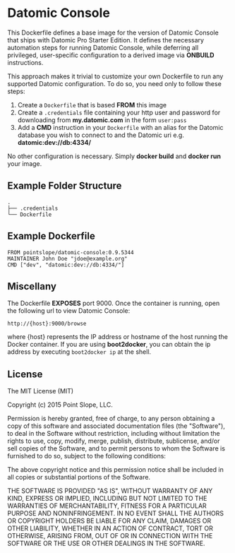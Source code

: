 # Datomic Console

This Dockerfile defines a base image for the version of Datomic Console that ships with Datomic Pro Starter Edition. It defines the necessary automation steps for running Datomic Console, while deferring all privileged, user-specific configuration to a derived image via **ONBUILD** instructions.

This approach makes it trivial to customize your own Dockerfile to run any supported Datomic configuration. To do so, you need only to follow these steps:

1. Create a `Dockerfile` that is based **FROM** this image
2. Create a `.credentials` file containing your http user and password for downloading from **my.datomic.com** in the form `user:pass`
3. Add a **CMD** instruction in your `Dockerfile` with an alias for the Datomic database you wish to connect to and the Datomic uri e.g. **datomic:dev://db:4334/**

No other configuration is necessary. Simply **docker build** and **docker run** your image.

## Example Folder Structure

    .
    ├── .credentials
    └── Dockerfile

## Example Dockerfile

    FROM pointslope/datomic-console:0.9.5344
    MAINTAINER John Doe "jdoe@example.org"
    CMD ["dev", "datomic:dev://db:4334/"]

## Miscellany

The Dockerfile **EXPOSES** port 9000. Once the container is running, open the following url to view Datomic Console:

    http://{host}:9000/browse

where {host} represents the IP address or hostname of the host running the Docker container. If you are using **boot2docker**, you can obtain the ip address by executing `boot2docker ip` at the shell.

## License

The MIT License (MIT)

Copyright (c) 2015 Point Slope, LLC.

Permission is hereby granted, free of charge, to any person obtaining a copy
of this software and associated documentation files (the "Software"), to deal
in the Software without restriction, including without limitation the rights
to use, copy, modify, merge, publish, distribute, sublicense, and/or sell
copies of the Software, and to permit persons to whom the Software is
furnished to do so, subject to the following conditions:

The above copyright notice and this permission notice shall be included in
all copies or substantial portions of the Software.

THE SOFTWARE IS PROVIDED "AS IS", WITHOUT WARRANTY OF ANY KIND, EXPRESS OR
IMPLIED, INCLUDING BUT NOT LIMITED TO THE WARRANTIES OF MERCHANTABILITY,
FITNESS FOR A PARTICULAR PURPOSE AND NONINFRINGEMENT. IN NO EVENT SHALL THE
AUTHORS OR COPYRIGHT HOLDERS BE LIABLE FOR ANY CLAIM, DAMAGES OR OTHER
LIABILITY, WHETHER IN AN ACTION OF CONTRACT, TORT OR OTHERWISE, ARISING FROM,
OUT OF OR IN CONNECTION WITH THE SOFTWARE OR THE USE OR OTHER DEALINGS IN
THE SOFTWARE.
